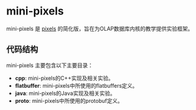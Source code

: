 # mini-pixels

mini-pixels 是 [pixels](https://github.com/pixelsdb/pixels) 的简化版，旨在为OLAP数据库内核的教学提供实验框架。

## 代码结构

mini-pixels 主要包含以下主要目录：

- **cpp**: mini-pixels的C++实现及相关实验。
- **flatbuffer**: mini-pixels中所使用的flatbuffers定义。
- **java**: mini-pixels的Java实现及相关实验。
- **proto**: mini-pixels中所使用的protobuf定义。

